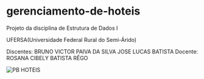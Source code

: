 # gerenciamento-de-hoteis

Projeto da disciplina de Estrutura de Dados I

UFERSA(Universidade Federal Rural do Semi-Árido)

Discentes: BRUNO VICTOR PAIVA DA SILVA
           JOSE LUCAS BATISTA
Docente: ROSANA CIBELY BATISTA RÊGO

![PB HOTEIS](https://user-images.githubusercontent.com/84388968/201797057-ef7b8817-7d8b-40c7-ae42-3794383e7ee4.jpg)
